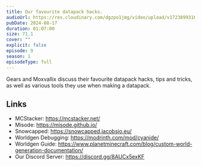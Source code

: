 ```yaml
---
title: Our favourite datapack hacks.
audioUrl: https://res.cloudinary.com/dgzpo1jmg/video/upload/v1723899316/Podcast/datapack-podcast-ep9_sp8er0.mp3
pubDate: 2024-08-17
duration: 01:07:00
size: 71.1
cover: ""
explicit: false
episode: 9
season: 1
episodeType: full
---
```

Gears and Moxvallix discuss their favourite datapack hacks, tips and tricks, as well as various tools they use when making a datapack.

## Links
- MCStacker: https://mcstacker.net/
- Misode: https://misode.github.io/
- Snowcapped: https://snowcapped.jacobsjo.eu/
- Worldgen Debugging: https://modrinth.com/mod/cyanide/
- Worldgen Guide: https://www.planetminecraft.com/blog/custom-world-generation-documentation/
- Our Discord Server: https://discord.gg/8AUCx5exKF
